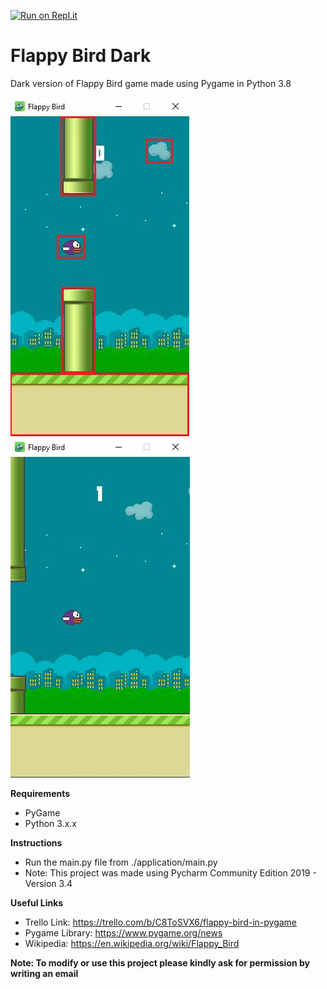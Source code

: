 [![Run on Repl.it](https://repl.it/badge/github.com/isakurbanov744/flappy-bird-dark)](https://repl.it/@isakurbanov/flappy-bird-dark)
# Flappy Bird Dark
Dark version of Flappy Bird game made using Pygame in Python 3.8

![Preview of the Image](images/game-04.JPG)
![Preview of the Image](images/game-03.JPG)

**Requirements**

- PyGame
- Python 3.x.x

**Instructions**
- Run the main.py file from ./application/main.py
- Note: This project was made using Pycharm Community Edition 2019 - Version 3.4

**Useful Links**

- Trello Link: https://trello.com/b/C8ToSVX6/flappy-bird-in-pygame
- Pygame Library: https://www.pygame.org/news
- Wikipedia: https://en.wikipedia.org/wiki/Flappy_Bird

**Note: To modify or use this project please kindly ask for permission by writing an email**
